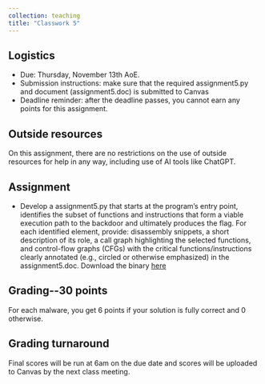 ```yaml
---
collection: teaching
title: "Classwork 5"
---
```


## Logistics
* Due: Thursday, November 13th AoE.
* Submission instructions: make sure that the required assignment5.py and document (assignment5.doc) is submitted to Canvas
* Deadline reminder: after the deadline passes, you cannot earn any points for this assignment.

## Outside resources

On this assignment, there are no restrictions on the use of outside resources for help in any way, including use of AI tools like ChatGPT.

## Assignment

* Develop a assignment5.py that starts at the program’s entry point, identifies the subset of functions and instructions that form a viable execution path to the backdoor and ultimately produces the flag. For each identified element, provide: disassembly snippets, a short description of its role, a call graph highlighting the selected functions, and control-flow graphs (CFGs) with the critical functions/instructions clearly annotated (e.g., circled or otherwise emphasized) in the assignment5.doc. Download the binary [here](./backdoor.exe)

## Grading--30 points
   For each malware, you get 6 points if your solution is fully correct and 0 otherwise.
   
## Grading turnaround
Final scores will be run at 6am on the due date and scores will be uploaded to Canvas by the next class meeting.
